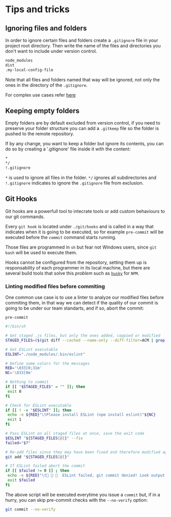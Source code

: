 # Tips and tricks

## Ignoring files and folders

In order to ignore certain files and folders create a `.gitignore` file in your project root directory. Then write the name of the files and directories you don't want to include under version control.

```bash
node_modules
dist
.my-local-config-file
```

Note that all files and folders named that way will be ignored, not only the ones in the directory of the `.gitignore`.

For complex use cases refer [here](https://git-scm.com/docs/gitignore)

## Keeping empty folders

Empty folders are by default excluded from version control, if you need to preserve your folder structure you can add a `.gitkeep` file so the folder is pushed to the remote repository.

If by any change, you want to keep a folder but ignore its contents, you can do so by creating a '.gitignore' file inside it with the content:

```bash
*
*/
!.gitignore
```

`*` is used to ignore  all files in the folder. `*/` ignores all subdirectories and `!.gitignore` indicates to ignore the `.gitignore` file from exclusion.

## Git Hooks

Git hooks are a powerfull tool to intecrate tools or add custom behaviours to our git commands.

Every `git hook` is located under `./git/hooks` and is called in a way that indicates when it is going to be executed, so for example `pre-commit` will be executed before the `commit` command starts running.

Those files are programmed in `sh` but fear not Windows users, since `git bash` will be used to execute them.

Hooks cannot be configured from the repository, setting them up is responsability of each programmer in its local machine, but there are several build tools that solve this _problem_ such as [`husky`](https://www.npmjs.com/package/husky) for `NPM`.

### Linting modified files before commiting

One common use case is to use a linter to analyze our modified files before commiting them, in that way we can detect if the quality of our commit is going to be under our team standarts, and if so, abort the commit:

`pre-commit`

```bash
#!/bin/sh

# Get staged .js files, but only the ones added, coppied or modified
STAGED_FILES=($(git diff --cached --name-only --diff-filter=ACM | grep ".js\{0,1\}$"))

# Get ESLint executable
ESLINT="./node_modules/.bin/eslint"

# Define some colors for the messages
RED='\033[0;31m'
NC='\033[0m'

# Nothing to commit
if [[ "$STAGED_FILES" = "" ]]; then
 exit 0
fi

# Check for ESLint executable
if [[ ! -x "$ESLINT" ]]; then
 echo -e ${RED}"\tPlease install ESLint (npm install eslint)"${NC}
 exit 1
fi

# Pass ESLint on all staged files at once, save the exit code
$ESLINT "${STAGED_FILES[@]}" --fix
failed="$?"

# Re-add files since they may have been fixed and therefore modified again
git add "${STAGED_FILES[@]}"

# If ESLint failed abort the commit
if [[ $failed != 0 ]] ; then
 echo -e ${RED}"\t🚫 🚫 🚫  ESLint failed, git commit denied! Look output above and fix the errors."${NC}
 exit $failed
fi

```

The above script will be executed everytime you issue a `commit` but, if in a hurry, you can skip pre-commit checks with the `--no-verify` option:

```bash
git commit --no-verify
```